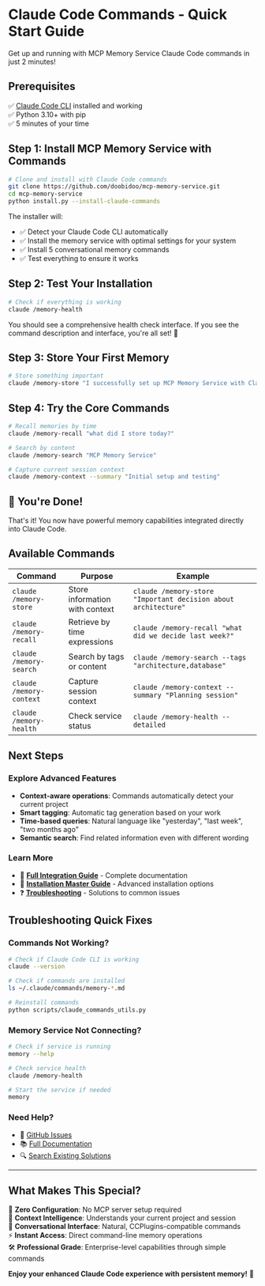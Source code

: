# Claude Code Commands - Quick Start Guide

Get up and running with MCP Memory Service Claude Code commands in just 2 minutes!

## Prerequisites

✅ [Claude Code CLI](https://claude.ai/code) installed and working  
✅ Python 3.10+ with pip  
✅ 5 minutes of your time  

## Step 1: Install MCP Memory Service with Commands

```bash
# Clone and install with Claude Code commands
git clone https://github.com/doobidoo/mcp-memory-service.git
cd mcp-memory-service
python install.py --install-claude-commands
```

The installer will:
- ✅ Detect your Claude Code CLI automatically
- ✅ Install the memory service with optimal settings for your system
- ✅ Install 5 conversational memory commands
- ✅ Test everything to ensure it works

## Step 2: Test Your Installation

```bash
# Check if everything is working
claude /memory-health
```

You should see a comprehensive health check interface. If you see the command description and interface, you're all set! 🎉

## Step 3: Store Your First Memory

```bash
# Store something important
claude /memory-store "I successfully set up MCP Memory Service with Claude Code commands on $(date)"
```

## Step 4: Try the Core Commands

```bash
# Recall memories by time
claude /memory-recall "what did I store today?"

# Search by content
claude /memory-search "MCP Memory Service"

# Capture current session context
claude /memory-context --summary "Initial setup and testing"
```

## 🎯 You're Done!

That's it! You now have powerful memory capabilities integrated directly into Claude Code. 

## Available Commands

| Command | Purpose | Example |
|---------|---------|---------|
| `claude /memory-store` | Store information with context | `claude /memory-store "Important decision about architecture"` |
| `claude /memory-recall` | Retrieve by time expressions | `claude /memory-recall "what did we decide last week?"` |
| `claude /memory-search` | Search by tags or content | `claude /memory-search --tags "architecture,database"` |
| `claude /memory-context` | Capture session context | `claude /memory-context --summary "Planning session"` |
| `claude /memory-health` | Check service status | `claude /memory-health --detailed` |

## Next Steps

### Explore Advanced Features
- **Context-aware operations**: Commands automatically detect your current project
- **Smart tagging**: Automatic tag generation based on your work
- **Time-based queries**: Natural language like "yesterday", "last week", "two months ago"
- **Semantic search**: Find related information even with different wording

### Learn More
- 📖 [**Full Integration Guide**](claude-code-integration.md) - Complete documentation
- 🔧 [**Installation Master Guide**](../installation/master-guide.md) - Advanced installation options
- ❓ [**Troubleshooting**](../troubleshooting/general.md) - Solutions to common issues

## Troubleshooting Quick Fixes

### Commands Not Working?
```bash
# Check if Claude Code CLI is working
claude --version

# Check if commands are installed
ls ~/.claude/commands/memory-*.md

# Reinstall commands
python scripts/claude_commands_utils.py
```

### Memory Service Not Connecting?
```bash
# Check if service is running
memory --help

# Check service health
claude /memory-health

# Start the service if needed
memory
```

### Need Help?
- 💬 [GitHub Issues](https://github.com/doobidoo/mcp-memory-service/issues)
- 📚 [Full Documentation](../README.md)
- 🔍 [Search Existing Solutions](https://github.com/doobidoo/mcp-memory-service/issues?q=is%3Aissue)

---

## What Makes This Special?

🚀 **Zero Configuration**: No MCP server setup required  
🧠 **Context Intelligence**: Understands your current project and session  
💬 **Conversational Interface**: Natural, CCPlugins-compatible commands  
⚡ **Instant Access**: Direct command-line memory operations  
🛠️ **Professional Grade**: Enterprise-level capabilities through simple commands  

**Enjoy your enhanced Claude Code experience with persistent memory!** 🎉